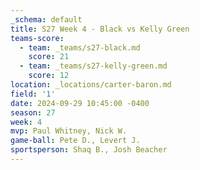 ```yaml
---
_schema: default
title: S27 Week 4 - Black vs Kelly Green
teams-score:
  - team: _teams/s27-black.md
    score: 21
  - team: _teams/s27-kelly-green.md
    score: 12
location: _locations/carter-baron.md
field: '1'
date: 2024-09-29 10:45:00 -0400
season: 27
week: 4
mvp: Paul Whitney, Nick W.
game-ball: Pete D., Levert J.
sportsperson: Shaq B., Josh Beacher
---
```

